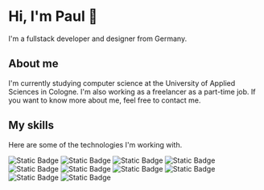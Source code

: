 # Hi, I'm Paul 👋

I'm a fullstack developer and designer from Germany.

## About me

I'm currently studying computer science at the University of Applied Sciences in Cologne. I'm also working as a freelancer as a part-time job. If you want to know more about me, feel free to contact me.

## My skills

Here are some of the technologies I'm working with.

![Static Badge](https://img.shields.io/badge/Astro-BC52EE?style=for-the-badge&logo=astro&logoColor=%23FFFFFF&labelColor=hsl(281%2C%2082%25%2C%2053%25))
![Static Badge](https://img.shields.io/badge/Vue.js-4FC08D?style=for-the-badge&logo=vue.js&logoColor=%23FFFFFF&labelColor=hsl(153%2C%2047%25%2C%2043%25))
![Static Badge](https://img.shields.io/badge/JavaScript-%23F7DF1E?style=for-the-badge&logo=javascript&logoColor=%23000000&labelColor=hsl(53%2C%2093%25%2C%2044%25))
![Static Badge](https://img.shields.io/badge/TypeScript-%233178C6?style=for-the-badge&logo=typescript&logoColor=%23FFFFFF&labelColor=hsl(211%2C%2060%25%2C%2038%25))
![Static Badge](https://img.shields.io/badge/Node.js-%23339933?style=for-the-badge&logo=node.js&logoColor=%23FFFFFF&labelColor=hsl(120%2C%2050%25%2C%2030%25))
![Static Badge](https://img.shields.io/badge/PHP-%23777BB4?style=for-the-badge&logo=php&logoColor=%23FFFFFF&labelColor=hsl(236%2C%2029%25%2C%2049%25))
![Static Badge](https://img.shields.io/badge/Kotlin-%237F52FF?style=for-the-badge&logo=kotlin&logoColor=%23FFFFFF&labelColor=hsl(256%2C%20100%25%2C%2056%25))
![Static Badge](https://img.shields.io/badge/Sass-%23CC6699?style=for-the-badge&logo=sass&logoColor=%23FFFFFF&labelColor=hsl(330%2C%2050%25%2C%2050%25))
![Static Badge](https://img.shields.io/badge/CSS3-%231572B6?style=for-the-badge&logo=css3&logoColor=%23FFFFFF&labelColor=hsl(205%2C%2079%25%2C%2030%25))
![Static Badge](https://img.shields.io/badge/HTML5-%23E34F26?style=for-the-badge&logo=html5&logoColor=%23FFFFFF&labelColor=hsl(13%2C%2077%25%2C%2042%25))
